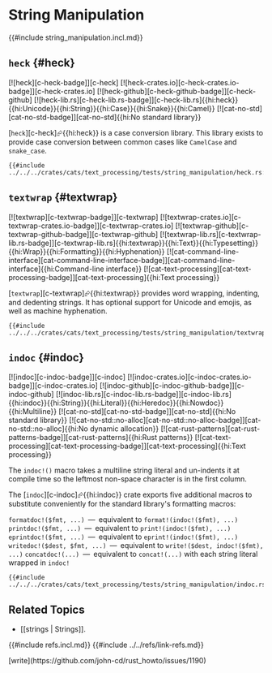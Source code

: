 # String Manipulation

{{#include string_manipulation.incl.md}}

## `heck` {#heck}

[![heck][c-heck-badge]][c-heck] [![heck-crates.io][c-heck-crates.io-badge]][c-heck-crates.io] [![heck-github][c-heck-github-badge]][c-heck-github] [![heck-lib.rs][c-heck-lib.rs-badge]][c-heck-lib.rs]{{hi:heck}}{{hi:Unicode}}{{hi:String}}{{hi:Case}}{{hi:Snake}}{{hi:Camel}} [![cat-no-std][cat-no-std-badge]][cat-no-std]{{hi:No standard library}}

[`heck`][c-heck]⮳{{hi:heck}} is a case conversion library. This library exists to provide case conversion between common cases like `CamelCase` and `snake_case`.

```rust,editable
{{#include ../../../crates/cats/text_processing/tests/string_manipulation/heck.rs:example}}
```

## `textwrap` {#textwrap}

[![textwrap][c-textwrap-badge]][c-textwrap] [![textwrap-crates.io][c-textwrap-crates.io-badge]][c-textwrap-crates.io] [![textwrap-github][c-textwrap-github-badge]][c-textwrap-github] [![textwrap-lib.rs][c-textwrap-lib.rs-badge]][c-textwrap-lib.rs]{{hi:textwrap}}{{hi:Text}}{{hi:Typesetting}}{{hi:Wrap}}{{hi:Formatting}}{{hi:Hyphenation}} [![cat-command-line-interface][cat-command-line-interface-badge]][cat-command-line-interface]{{hi:Command-line interface}} [![cat-text-processing][cat-text-processing-badge]][cat-text-processing]{{hi:Text processing}}

[`textwrap`][c-textwrap]⮳{{hi:textwrap}} provides word wrapping, indenting, and dedenting strings. It has optional support for Unicode and emojis, as well as machine hyphenation.

```rust,editable
{{#include ../../../crates/cats/text_processing/tests/string_manipulation/textwrap.rs:example}}
```

## `indoc` {#indoc}

[![indoc][c-indoc-badge]][c-indoc] [![indoc-crates.io][c-indoc-crates.io-badge]][c-indoc-crates.io] [![indoc-github][c-indoc-github-badge]][c-indoc-github] [![indoc-lib.rs][c-indoc-lib.rs-badge]][c-indoc-lib.rs]{{hi:indoc}}{{hi:String}}{{hi:Literal}}{{hi:Heredoc}}{{hi:Nowdoc}}{{hi:Multiline}} [![cat-no-std][cat-no-std-badge]][cat-no-std]{{hi:No standard library}} [![cat-no-std::no-alloc][cat-no-std::no-alloc-badge]][cat-no-std::no-alloc]{{hi:No dynamic allocation}} [![cat-rust-patterns][cat-rust-patterns-badge]][cat-rust-patterns]{{hi:Rust patterns}} [![cat-text-processing][cat-text-processing-badge]][cat-text-processing]{{hi:Text processing}}

The `indoc!()` macro takes a multiline string literal and un-indents it at compile time so the leftmost non-space character is in the first column.

The [`indoc`][c-indoc]⮳{{hi:indoc}} crate exports five additional macros to substitute conveniently for the standard library's formatting macros:

`formatdoc!($fmt, ...)` — equivalent to `format!(indoc!($fmt), ...)`
`printdoc!($fmt, ...)` — equivalent to `print!(indoc!($fmt), ...)`
`eprintdoc!($fmt, ...)` — equivalent to `eprint!(indoc!($fmt), ...)`
`writedoc!($dest, $fmt, ...)` — equivalent to `write!($dest, indoc!($fmt), ...)`
`concatdoc!(...)` — equivalent to `concat!(...)` with each string literal wrapped in `indoc!`

```rust,editable
{{#include ../../../crates/cats/text_processing/tests/string_manipulation/indoc.rs:example}}
```

## Related Topics

- [[strings | Strings]].

{{#include refs.incl.md}}
{{#include ../../refs/link-refs.md}}

<div class="hidden">
[write](https://github.com/john-cd/rust_howto/issues/1190)
</div>
